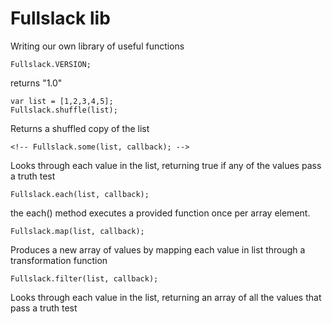 # Fullslack lib

Writing our own library of useful functions

```
Fullslack.VERSION;
```
returns "1.0"

```
var list = [1,2,3,4,5];
Fullslack.shuffle(list);
```

Returns a shuffled copy of the list

```
<!-- Fullslack.some(list, callback); -->
```

Looks through each value in the list, returning true if any of the values pass a truth test

```
Fullslack.each(list, callback);
```

the each() method executes a provided function once per array element.

```
Fullslack.map(list, callback);
```

Produces a new array of values by mapping each value in list through a transformation function

```
Fullslack.filter(list, callback);
```

Looks through each value in the list, returning an array of all the values that pass a truth test
